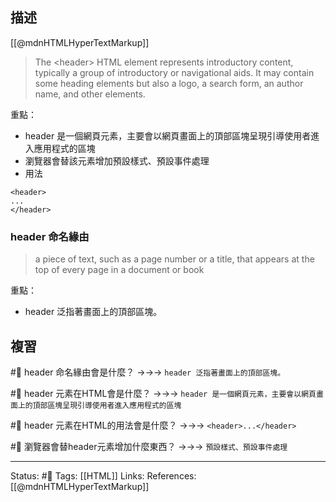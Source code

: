 ## 描述

[[@mdnHTMLHyperTextMarkup]]
> The \<header\> HTML element represents introductory content, typically a group of introductory or navigational aids. It may contain some heading elements but also a logo, a search form, an author name, and other elements.


重點：
- header 是一個網頁元素，主要會以網頁畫面上的頂部區塊呈現引導使用者進入應用程式的區塊
- 瀏覽器會替該元素增加預設樣式、預設事件處理
- 用法
```
<header>
...
</header>
```
### header 命名緣由

> a piece of text, such as a page number or a title, that appears at the top of every page in a document or book

重點：
- header 泛指著畫面上的頂部區塊。
## 複習

#🧠 header 命名緣由會是什麼？ ->->-> `header 泛指著畫面上的頂部區塊。`
<!--SR:!2022-11-15,3,250-->

#🧠 header 元素在HTML會是什麼？  ->->-> `header 是一個網頁元素，主要會以網頁畫面上的頂部區塊呈現引導使用者進入應用程式的區塊`
<!--SR:!2022-11-15,3,250-->

#🧠 header 元素在HTML的用法會是什麼？ ->->-> `<header>...</header>`
<!--SR:!2022-11-15,3,250-->


#🧠 瀏覽器會替header元素增加什麼東西？ ->->-> `預設樣式、預設事件處理`
<!--SR:!2022-11-15,3,250-->


---
Status: #🌱 
Tags:
[[HTML]]
Links:
References:
[[@mdnHTMLHyperTextMarkup]]